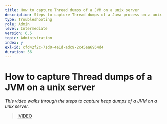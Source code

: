 ```yaml
---
title: How to capture Thread dumps of a JVM on a unix server
description: Steps to capture Thread dumps of a Java process on a unix server
type: Troubleshooting
role: Admin
level: Intermediate
version: 6.5
topic: Administration
index: y
exl-id: cfd42f2c-71d0-4e1d-adc9-2c45ea6954d4
duration: 56
---
```

# How to capture Thread dumps of a JVM on a unix server

*This video walks through the steps to capture heap dumps of a JVM on a unix server.*

>[!VIDEO](https://video.tv.adobe.com/v/335492?quality=12&learn=on)
